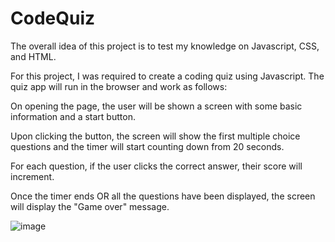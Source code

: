 # CodeQuiz

The overall idea of this project is to test my knowledge on Javascript, CSS, and HTML.

For this project, I was required to create a coding quiz using Javascript. The quiz app will run in the browser and work as follows:

On opening the page, the user will be shown a screen with some basic information and a start button.

Upon clicking the button, the screen will show the first multiple choice questions and the timer will start counting down from 20 seconds.

For each question, if the user clicks the correct answer, their score will increment. 

Once the timer ends OR all the questions have been displayed, the screen will display the "Game over" message.


![image](https://user-images.githubusercontent.com/84823764/126728612-1b9c0c32-c27a-42b6-b8ac-e7be073e1f1e.png)
